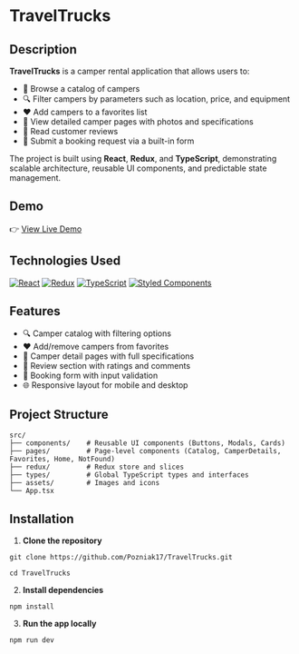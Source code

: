 # TravelTrucks

## Description

**TravelTrucks** is a camper rental application that allows users to:

- 🚌 Browse a catalog of campers
- 🔍 Filter campers by parameters such as location, price, and equipment
- ❤️ Add campers to a favorites list
- 📄 View detailed camper pages with photos and specifications
- 🌟 Read customer reviews
- 📝 Submit a booking request via a built-in form

The project is built using **React**, **Redux**, and **TypeScript**, demonstrating scalable architecture, reusable UI components, and predictable state management.

## Demo

👉 [View Live Demo](https://travel-trucks-ua.vercel.app/) <!-- Replace with actual link if available -->

## Technologies Used

[![React](https://img.shields.io/badge/-React-61DBFB?style=flat&logo=react&logoColor=white)](#)
[![Redux](https://img.shields.io/badge/-Redux-764ABC?style=flat&logo=redux&logoColor=white)](#)
[![TypeScript](https://img.shields.io/badge/-TypeScript-007ACC?style=flat&logo=typescript&logoColor=white)](#)
[![Styled Components](https://img.shields.io/badge/-Styled--Components-DB7093?style=flat&logo=styled-components&logoColor=white)](#)

## Features

- 🔍 Camper catalog with filtering options
- ❤️ Add/remove campers from favorites
- 📄 Camper detail pages with full specifications
- 🌟 Review section with ratings and comments
- 📝 Booking form with input validation
- 🌐 Responsive layout for mobile and desktop

## Project Structure

```plaintext
src/
├── components/    # Reusable UI components (Buttons, Modals, Cards)
├── pages/         # Page-level components (Catalog, CamperDetails, Favorites, Home, NotFound)
├── redux/         # Redux store and slices
├── types/         # Global TypeScript types and interfaces
├── assets/        # Images and icons
└── App.tsx

```
## Installation
1. **Clone the repository**
   
```git clone https://github.com/Pozniak17/TravelTrucks.git```


```cd TravelTrucks```


2. **Install dependencies**
   
```npm install```

3. **Run the app locally**
   
```npm run dev```
